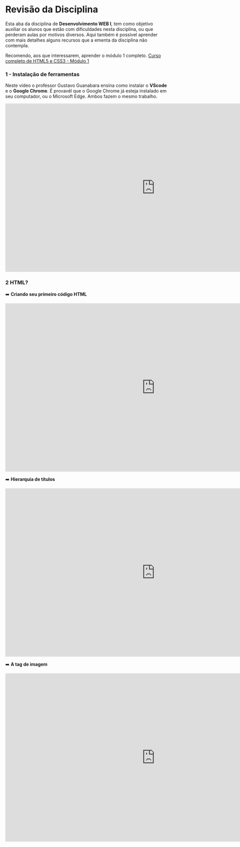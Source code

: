 # Revisão da Disciplina

Esta aba da disciplina de **Desenvolvimento WEB I**, tem como objetivo auxiliar os alunos que estão com dificuldades nesta disciplina, ou que perderam aulas por motivos diversos. Aqui também é possível aprender com mais detalhes alguns recursos que a ementa da disciplina não contempla.

Recomendo, aos que interessarem, aprender o módulo 1 completo. [Curso completo de HTML5 e CSS3 - Módulo 1](http://https://www.youtube.com/playlist?list=PLHz_AreHm4dkZ9-atkcmcBaMZdmLHft8n "Curso completo de HTML5 e CSS3 - Módulo 1")



### 1 - Instalação de ferramentas

Neste vídeo o professor Gustavo Guanabara ensina como instalar o **VScode** e o **Google Chrome**. É provavél que o Google Chrome já esteja instalado em seu computador, ou o Microsoft Edge. Ambos fazem o mesmo trabalho. 

<iframe width="932" height="524" src="https://www.youtube.com/embed/UForX7ehChM?list=PLHz_AreHm4dkZ9-atkcmcBaMZdmLHft8n" title="Instalando todas as ferramentas - @Curso em Vídeo HTML5 e CSS3" frameborder="0" allow="accelerometer; autoplay; clipboard-write; encrypted-media; gyroscope; picture-in-picture; web-share" referrerpolicy="strict-origin-when-cross-origin" allowfullscreen></iframe>

### 2 HTML?

➡️ **Criando seu primeiro código HTML**

<iframe width="932" height="524" src="https://www.youtube.com/embed/E6CdIawPTh0?list=PLHz_AreHm4dkZ9-atkcmcBaMZdmLHft8n" title="Seu primeiro código HTML - @Curso em Vídeo HTML5 e CSS3" frameborder="0" allow="accelerometer; autoplay; clipboard-write; encrypted-media; gyroscope; picture-in-picture; web-share" referrerpolicy="strict-origin-when-cross-origin" allowfullscreen></iframe>

➡️ **Hierarquia de títulos**

<iframe width="932" height="524" src="https://www.youtube.com/embed/aiOEBhozEOg?list=PLHz_AreHm4dkZ9-atkcmcBaMZdmLHft8n" title="Hierarquia de Títulos - @Curso em Vídeo HTML5 e CSS3" frameborder="0" allow="accelerometer; autoplay; clipboard-write; encrypted-media; gyroscope; picture-in-picture; web-share" referrerpolicy="strict-origin-when-cross-origin" allowfullscreen></iframe>

➡️ **A tag de imagem**

<iframe width="932" height="524" src="https://www.youtube.com/embed/CwOmEetWMnU?list=PLHz_AreHm4dkZ9-atkcmcBaMZdmLHft8n" title="A tag img em HTML5 - @Curso em Vídeo HTML5 e CSS3" frameborder="0" allow="accelerometer; autoplay; clipboard-write; encrypted-media; gyroscope; picture-in-picture; web-share" referrerpolicy="strict-origin-when-cross-origin" allowfullscreen></iframe>
